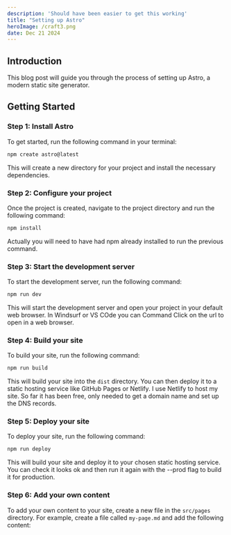 ```yaml
---
description: 'Should have been easier to get this working'
title: "Setting up Astro"
heroImage: /craft3.png
date: Dec 21 2024
---
```



## Introduction

This blog post will guide you through the process of setting up Astro, a modern static site generator.

## Getting Started

### Step 1: Install Astro

To get started, run the following command in your terminal:

```bash
npm create astro@latest 
```

This will create a new directory for your project and install the necessary dependencies.

### Step 2: Configure your project

Once the project is created, navigate to the project directory and run the following command:

```bash
npm install
```
 Actually you will need to have had npm already installed to run the previous command.

### Step 3: Start the development server

To start the development server, run the following command: 

```bash
npm run dev
``` 

This will start the development server and open your project in your default web browser. In Windsurf or VS COde you can Command Click on the url to open in a web browser.

### Step 4: Build your site

To build your site, run the following command:

```bash
npm run build
```

This will build your site into the `dist` directory. You can then deploy it to a static hosting service like GitHub Pages or Netlify. I use Netlify to host my site. So far it has been free, only needed to get a domain name and set up the DNS records.

### Step 5: Deploy your site        

To deploy your site, run the following command:

```bash 
npm run deploy
``` 

This will build your site and deploy it to your chosen static hosting service.  You can check it looks ok and then run it again with the --prod flag to build it for production.

### Step 6: Add your own content

To add your own content to your site, create a new file in the `src/pages` directory. For example, create a file called `my-page.md` and add the following content:
